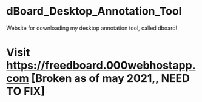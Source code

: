 # dBoard_Desktop_Annotation_Tool
Website for downloading my desktop annotation tool, called dboard!

# Visit https://freedboard.000webhostapp.com [Broken as of may 2021,, NEED TO FIX]
